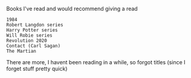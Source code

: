 Books I've read and would recommend giving a read

    1984
    Robert Langdon series
    Harry Potter series
    Will Robie series
    Revolution 2020 
    Contact (Carl Sagan)
    The Martian


There are more, I havent been reading in a while, so forgot titles (since I forget stuff pretty quick)
